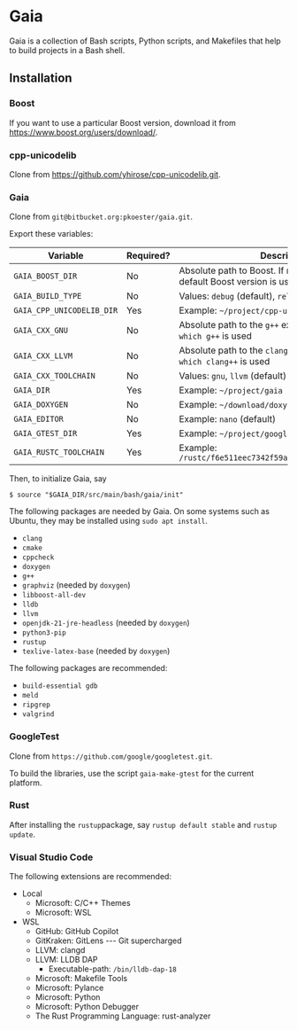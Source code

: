 # Gaia

Gaia is a collection of Bash scripts, Python scripts, and Makefiles that help to build projects in a Bash
shell.

## Installation

### Boost

If you want to use a particular Boost version, download it from <https://www.boost.org/users/download/>.

### cpp-unicodelib

Clone from <https://github.com/yhirose/cpp-unicodelib.git>.

### Gaia

Clone from `git@bitbucket.org:pkoester/gaia.git`.

Export these variables:

| Variable                  | Required? | Description
| ------------------------- | --------- | -----------
| `GAIA_BOOST_DIR`          | No        | Absolute path to Boost. If not set, the system's default Boost version is used
| `GAIA_BUILD_TYPE`         | No        | Values: `debug` (default), `release`
| `GAIA_CPP_UNICODELIB_DIR` | Yes       | Example: `~/project/cpp-unicodelib`
| `GAIA_CXX_GNU`            | No        | Absolute path to the `g++` executable. If not set, `which g++` is used
| `GAIA_CXX_LLVM`           | No        | Absolute path to the `clang++` executable. If not set, `which clang++` is used
| `GAIA_CXX_TOOLCHAIN`      | No        | Values: `gnu`, `llvm` (default)
| `GAIA_DIR`                | Yes       | Example: `~/project/gaia`
| `GAIA_DOXYGEN`            | No        | Example: `~/download/doxygen-1.12.0/bin/doxygen`
| `GAIA_EDITOR`             | No        | Example: `nano` (default)
| `GAIA_GTEST_DIR`          | Yes       | Example: `~/project/googletest`
| `GAIA_RUSTC_TOOLCHAIN`    | Yes       | Example: `/rustc/f6e511eec7342f59a25f7c0534f1dbea00d01b14`

Then, to initialize Gaia, say

```
$ source "$GAIA_DIR/src/main/bash/gaia/init"
```

The following packages are needed by Gaia. On some systems such as Ubuntu, they may be installed using
`sudo apt install`.

* `clang`
* `cmake`
* `cppcheck`
* `doxygen`
* `g++`
* `graphviz` (needed by `doxygen`)
* `libboost-all-dev`
* `lldb`
* `llvm`
* `openjdk-21-jre-headless` (needed by `doxygen`)
* `python3-pip`
* `rustup`
* `texlive-latex-base`  (needed by `doxygen`)

The following packages are recommended:

* `build-essential gdb`
* `meld`
* `ripgrep`
* `valgrind`

### GoogleTest

Clone from `https://github.com/google/googletest.git`.

To build the libraries, use the script `gaia-make-gtest` for the current platform.

### Rust

After installing the `rustup`package, say `rustup default stable` and `rustup update`.

### Visual Studio Code

The following extensions are recommended:

* Local
  * Microsoft: C/C++ Themes
  * Microsoft: WSL
* WSL
  * GitHub: GitHub Copilot
  * GitKraken: GitLens --- Git supercharged
  * LLVM: clangd
  * LLVM: LLDB DAP
    * Executable-path: `/bin/lldb-dap-18`
  * Microsoft: Makefile Tools
  * Microsoft: Pylance
  * Microsoft: Python
  * Microsoft: Python Debugger
  * The Rust Programming Language: rust-analyzer
